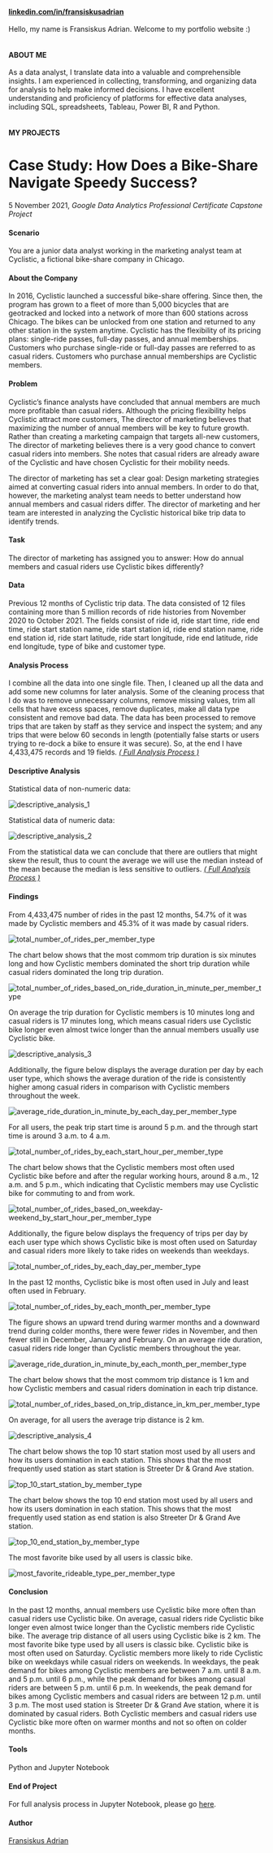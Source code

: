 **[linkedin.com/in/fransiskusadrian](https://id.linkedin.com/in/fransiskusadrian)**
<br>
<br> Hello, my name is Fransiskus Adrian. Welcome to my portfolio website :)
<br>
<br>
<br>**ABOUT ME**
<br>
<br>As a data analyst, I translate data into a valuable and comprehensible insights. I am experienced in collecting, transforming, and organizing data for analysis to help make informed decisions. I have excellent understanding and proficiency of platforms for effective data analyses, including SQL, spreadsheets, Tableau, Power BI, R and Python.
<br>
<br>
<br>**MY PROJECTS**
<br>
# Case Study: How Does a Bike-Share Navigate Speedy Success?
5 November 2021, _Google Data Analytics Professional Certificate Capstone Project_

#### Scenario
You are a junior data analyst working in the marketing analyst team at Cyclistic, a fictional bike-share company in Chicago.

#### About the Company
In 2016, Cyclistic launched a successful bike-share offering. Since then, the program has grown to a fleet of more than 5,000 bicycles that are geotracked and locked into a network of more than 600 stations across Chicago. The bikes can be unlocked from one station and returned to any other station in the system anytime. Cyclistic has the flexibility of its pricing plans: single-ride passes, full-day passes, and annual memberships. Customers who purchase single-ride or full-day passes are referred to as casual riders. Customers who purchase annual memberships are Cyclistic members.

#### Problem
Cyclistic’s finance analysts have concluded that annual members are much more profitable than casual riders. Although the pricing flexibility helps Cyclistic attract more customers, The director of marketing believes that maximizing the number of annual members will be key to future growth. Rather than creating a marketing campaign that targets all-new customers, The director of marketing believes there is a very good chance to convert casual riders into members. She notes that casual riders are already aware of the Cyclistic and have chosen Cyclistic for their mobility needs.

The director of marketing has set a clear goal: Design marketing strategies aimed at converting casual riders into annual members. In order to do that, however, the marketing analyst team needs to better understand how annual members and casual riders differ. The director of marketing and her team are interested in analyzing the Cyclistic historical bike trip data to identify trends.

#### Task
The director of marketing has assigned you to answer: How do annual members and casual riders use Cyclistic bikes differently?

#### Data
Previous 12 months of Cyclistic trip data. The data consisted of 12 files containing more than 5 million records of ride histories from November 2020 to October 2021. The fields consist of ride id, ride start time, ride end time, ride start station name, ride start station id, ride end station name, ride end station id, ride start latitude, ride start longitude, ride end latitude, ride end longitude, type of bike and customer type.

#### Analysis Process
I combine all the data into one single file. Then, I cleaned up all the data and add some new columns for later analysis. Some of the cleaning process that I do was to remove unnecessary columns, remove missing values, trim all cells that have excess spaces, remove duplicates, make all data type consistent and remove bad data. The data has been processed to remove trips that are taken by staff as they service and inspect the system; and any trips that were below 60 seconds in length (potentially false starts or users trying to re-dock a bike to ensure it was secure). So, at the end I have 4,433,475 records and 19 fields. [_( Full Analysis Process )_](https://github.com/fransiskusadrian/fransiskusadrian.github.io/blob/main/docs/assets/documents/cyclistic-bike-share_ver-github.ipynb)

#### Descriptive Analysis
Statistical data of non-numeric data:

![descriptive_analysis_1](docs/assets/pictures/descriptive_analysis_1.png)

Statistical data of numeric data:

![descriptive_analysis_2](docs/assets/pictures/descriptive_analysis_2.png)

From the statistical data we can conclude that there are outliers that might skew the result, thus to count the average we will use the median instead of the mean because the median is less sensitive to outliers. [_( Full Analysis Process )_](https://github.com/fransiskusadrian/fransiskusadrian.github.io/blob/main/docs/assets/documents/cyclistic-bike-share_ver-github.ipynb)

#### Findings
From 4,433,475 number of rides in the past 12 months, 54.7% of it was made by Cyclistic members and 45.3% of it was made by casual riders.

![total_number_of_rides_per_member_type](docs/assets/pictures/total_number_of_rides_per_member_type.png)

The chart below shows that the most commom trip duration is six minutes long and how Cyclistic members dominated the short trip duration while casual riders dominated the long trip duration.

![total_number_of_rides_based_on_ride_duration_in_minute_per_member_type](docs/assets/pictures/total_number_of_rides_based_on_ride_duration_in_minute_per_member_type.png)

On average the trip duration for Cyclistic members is 10 minutes long and casual riders is 17 minutes long, which means casual riders use Cyclistic bike longer even almost twice longer than the annual members usually use Cyclistic bike.

![descriptive_analysis_3](docs/assets/pictures/descriptive_analysis_3.png)

Additionally, the figure below displays the average duration per day by each user type, which shows the average duration of the ride is consistently higher among casual riders in comparison with Cyclistic members throughout the week.

![average_ride_duration_in_minute_by_each_day_per_member_type](docs/assets/pictures/average_ride_duration_in_minute_by_each_day_per_member_type.png)

For all users, the peak trip start time is around 5 p.m. and the through start time is around 3 a.m. to 4 a.m.

![total_number_of_rides_by_each_start_hour_per_member_type](docs/assets/pictures/total_number_of_rides_by_each_start_hour_per_member_type.png)

The chart below shows that the Cyclistic members most often used Cyclistic bike before and after the regular working hours, around 8 a.m., 12 a.m. and 5 p.m., which indicating that Cyclistic members may use Cyclistic bike for commuting to and from work.

![total_number_of_rides_based_on_weekday-weekend_by_start_hour_per_member_type](docs/assets/pictures/total_number_of_rides_based_on_weekday-weekend_by_start_hour_per_member_type.png)

Additionally, the figure below displays the frequency of trips per day by each user type which shows Cyclistic bike is most often used on Saturday and casual riders more likely to take rides on weekends than weekdays.

![total_number_of_rides_by_each_day_per_member_type](docs/assets/pictures/total_number_of_rides_by_each_day_per_member_type.png)

In the past 12 months, Cyclistic bike is most often used in July and least often used in February.

![total_number_of_rides_by_each_month_per_member_type](docs/assets/pictures/total_number_of_rides_by_each_month_per_member_type.png)

The figure shows an upward trend during warmer months and a downward trend during colder months, there were fewer rides in November, and then fewer still in December, January and February. On an average ride duration, casual riders ride longer than Cyclistic members throughout the year.

![average_ride_duration_in_minute_by_each_month_per_member_type](docs/assets/pictures/average_ride_duration_in_minute_by_each_month_per_member_type.png)

The chart below shows that the most commom trip distance is 1 km and how Cyclistic members and casual riders domination in each trip distance.

![total_number_of_rides_based_on_trip_distance_in_km_per_member_type](docs/assets/pictures/total_number_of_rides_based_on_trip_distance_in_km_per_member_type.png)

On average, for all users the average trip distance is 2 km.

![descriptive_analysis_4](docs/assets/pictures/descriptive_analysis_4.png)

The chart below shows the top 10 start station most used by all users and how its users domination in each station. This shows that the most frequently used station as start station is Streeter Dr & Grand Ave station.

![top_10_start_station_by_member_type](docs/assets/pictures/top_10_start_station_by_member_type.png)

The chart below shows the top 10 end station most used by all users and how its users domination in each station. This shows that the most frequently used station as end station is also Streeter Dr & Grand Ave station.

![top_10_end_station_by_member_type](docs/assets/pictures/top_10_end_station_by_member_type.png)

The most favorite bike used by all users is classic bike.

![most_favorite_rideable_type_per_member_type](docs/assets/pictures/most_favorite_rideable_type_per_member_type.png)

#### Conclusion
In the past 12 months, annual members use Cyclistic bike more often than casual riders use Cyclistic bike. On average, casual riders ride Cyclistic bike longer even almost twice longer than the Cyclistic members ride Cyclistic bike. The average trip distance of all users using Cyclistic bike is 2 km. The most favorite bike type used by all users is classic bike. Cyclistic bike is most often used on Saturday. Cyclistic members more likely to ride Cyclistic bike on weekdays while casual riders on weekends. In weekdays, the peak demand for bikes among Cyclistic members are between 7 a.m. until 8 a.m. and 5 p.m. until 6 p.m., while the peak demand for bikes among casual riders are between 5 p.m. until 6 p.m. In weekends, the peak demand for bikes among Cyclistic members and casual riders are between 12 p.m. until 3 p.m. The most used station is Streeter Dr & Grand Ave station, where it is dominated by casual riders. Both Cyclistic members and casual riders use Cyclistic bike more often on warmer months and not so often on colder months.

#### Tools
Python and Jupyter Notebook 

#### End of Project
For full analysis process in Jupyter Notebook, please go [here](https://github.com/fransiskusadrian/fransiskusadrian.github.io/blob/main/docs/assets/documents/cyclistic-bike-share_ver-github.ipynb).

#### Author
[Fransiskus Adrian](https://id.linkedin.com/in/fransiskusadrian)
